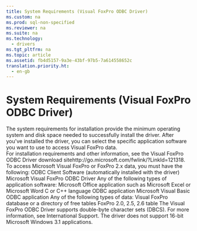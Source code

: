 ```yaml
---
title: System Requirements (Visual FoxPro ODBC Driver)
ms.custom: na
ms.prod: sql-non-specified
ms.reviewer: na
ms.suite: na
ms.technology: 
  - drivers
ms.tgt_pltfrm: na
ms.topic: article
ms.assetid: fb4d5157-9a3e-43bf-97b5-7a614558652c
translation.priority.ht: 
  - en-gb
---
```

# System Requirements (Visual FoxPro ODBC Driver)
<?xml version="1.0" encoding="utf-8"?>
<developerConceptualDocument xmlns="http://ddue.schemas.microsoft.com/authoring/2003/5" xmlns:xlink="http://www.w3.org/1999/xlink" xmlns:xsi="http://www.w3.org/2001/XMLSchema-instance" xsi:schemaLocation="http://ddue.schemas.microsoft.com/authoring/2003/5 http://dduestorage.blob.core.windows.net/ddueschema/developer.xsd">
  <introduction>
    <para>The system requirements for installation provide the minimum operating system and disk space needed to successfully install the driver. After you've installed the driver, you can select the specific application software you want to use to access Visual FoxPro data.</para>
  </introduction>
  <section>
    <title>Installation Requirements</title>
    <content>
      <para>For installation requirements and other information, see <externalLink><linkText>the Visual FoxPro ODBC Driver download site</linkText><linkUri>http://go.microsoft.com/fwlink/?LinkId=121318</linkUri></externalLink>.</para>
    </content>
  </section>
  <section>
    <title>Accessing Visual FoxPro Data</title>
    <content>
      <para>To access Microsoft Visual FoxPro or FoxPro 2.<legacyItalic>x</legacyItalic> data, you must have the following:  </para>
      <list class="bullet">
        <listItem>
          <para>ODBC Client Software (automatically installed with the driver)</para>
        </listItem>
        <listItem>
          <para>Microsoft Visual FoxPro ODBC Driver</para>
        </listItem>
        <listItem>
          <para>Any of the following types of application software: </para>
          <list class="bullet">
            <listItem>
              <para>Microsoft Office application such as Microsoft Excel or Microsoft Word</para>
            </listItem>
            <listItem>
              <para>C or C++ language ODBC application</para>
            </listItem>
            <listItem>
              <para>Microsoft Visual Basic ODBC application</para>
            </listItem>
          </list>
        </listItem>
        <listItem>
          <para>Any of the following types of data: </para>
          <list class="bullet">
            <listItem>
              <para>Visual FoxPro <legacyLink xlink:href="a379b3cb-0393-46e7-b03b-724a56d8f31c">database</legacyLink> or a directory of <legacyLink xlink:href="a379b3cb-0393-46e7-b03b-724a56d8f31c">free tables</legacyLink></para>
            </listItem>
            <listItem>
              <para>FoxPro 2.0, 2.5, 2.6 <legacyLink xlink:href="a379b3cb-0393-46e7-b03b-724a56d8f31c">table</legacyLink></para>
            </listItem>
          </list>
        </listItem>
      </list>
      <para>The Visual FoxPro ODBC Driver supports double-byte character sets (DBCS). For more information, see <legacyLink xlink:href="cd3fab32-13f1-4a86-abc4-5e18667669fc">International Support</legacyLink>.</para>
      <para>The driver does not support 16-bit Microsoft Windows 3.1 applications.</para>
    </content>
  </section>
  <relatedTopics />
</developerConceptualDocument>